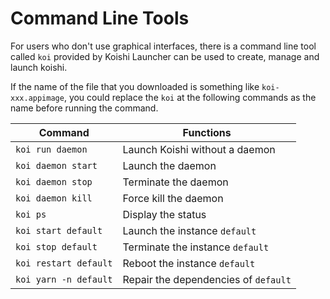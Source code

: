 # Command Line Tools

For users who don't use graphical interfaces, there is a command line tool called `koi` provided by Koishi Launcher can be used to create, manage and launch koishi.

If the name of the file that you downloaded is something like `koi-xxx.appimage`, you could replace the `koi` at the following commands as the name before running the command.

| Command               | Functions                            |
| --------------------- | ------------------------------------ |
| `koi run daemon`      | Launch Koishi without a daemon       |
| `koi daemon start`    | Launch the daemon                    |
| `koi daemon stop`     | Terminate the daemon                 |
| `koi daemon kill`     | Force kill the daemon                |
| `koi ps`              | Display the status                   |
| `koi start default`   | Launch the instance `default`        |
| `koi stop default`    | Terminate the instance `default`     |
| `koi restart default` | Reboot the instance `default`        |
| `koi yarn -n default` | Repair the dependencies of `default` |
